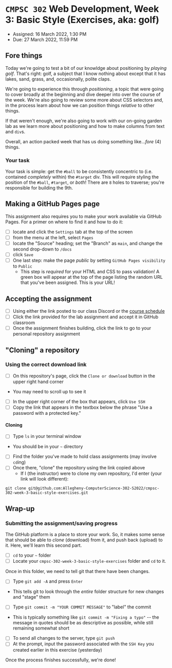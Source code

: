 # `CMPSC 302` Web Development, Week 3: Basic Style (Exercises, aka: golf)

* Assigned: 16 March 2022, 1:30 PM
* Due: 27 March 2022, 11:59 PM

## Fore things

Today we're going to test a bit of our knowldge about positioning by _playing golf_. That's right: golf, a subject
that I know nothing about except that it has lakes, sand, grass, and, occasionally, polite claps.

We're going to experience this through _positioning_, a topic that were going to cover broadly at the beginning
and dive deeper into over the course of the week. We're also going to review some more about CSS selectors and, in the process
learn about how we can position things _relative_ to other things.

If that weren't enough, we're also going to work with our on-going garden lab as we learn more about positioning and how to 
make columns from text and `div`s. 

Overall, an action packed week that has us doing something like..._fore_ (4) things.

### Your task

Your task is simple: get the `#ball` to be consistently concentric to (i.e. contained _completely_ within) the `#target` div.
This will require styling the position of the `#ball`, `#target`, or _both_! There are `8` holes to traverse; you're responsible
for building the 9th.

## Making a GitHub Pages page

This assignment also requires you to make your work available via GitHub Pages. For a primer on where to find it
and how to do it:

- [ ] locate and click the `Settings` tab at the top of the screen
- [ ] from the menu at the left, select `Pages`
- [ ] locate the "Source" heading; set the "Branch" as `main`, and change the second drop-down to `/docs`
- [ ] click `Save`
- [ ] One last step: make the page _public_ by setting `GitHub Pages visibility` to `Public`
  * This step is _required_ for your HTML and CSS to pass validation!
A green box will appear at the top of the page listing the random URL that you've been assigned. This is your
URL!

## Accepting the assignment

- [ ] Using either the link posted to our class Discord or the [course schedule](https://cmpsc302.chompe.rs)
- [ ] Click the link provided for the lab assignment and accept it in GitHub classroom
- [ ] Once the assignment finishes building, click the link to go to your personal repository assignment

## "Cloning" a repository

### Using the correct download link

- [ ] On this repository's page, click the `Clone or download` button in the upper right hand corner
* You may need to scroll up to see it
- [ ] In the upper right corner of the box that appears, click `Use SSH`
- [ ] Copy the link that appears in the textbox below the phrase "Use a password with a protected key."

#### Cloning

* [ ] Type `ls` in your terminal window
* You should be in your `~` directory
- [ ] Find the folder you've made to hold class assignments (may involve `cd`ing)
- [ ] Once there, "clone" the repository using the link copied above
  * If I (the instructor) were to clone my own repository, I'd enter (your link will look different):

```
git clone git@github.com:Allegheny-ComputerScience-302-S2022/cmpsc-302-week-3-basic-style-exercises.git
```

## Wrap-up

### Submitting the assignment/saving progress

The GitHub platform is a place to store your work. So, it makes some sense that should be able to _clone_ (download) from it, and push back (upload) to it. Here, we'll learn this second part.

- [ ] `cd` to your `~` folder
- [ ] Locate your `cmpsc-302-week-3-basic-style-exercises` folder and `cd` to it.

Once in this folder, we need to tell git that there have been changes.

- [ ] Type `git add -A` and press `Enter`
* This tells git to look through the _entire_ folder structure for new changes and "stage" them

- [ ] Type `git commit -m "YOUR COMMIT MESSAGE"` to "label" the commit
* This is typically something like `git commit -m "Fixing a typo"` -- the message in quotes should be as descriptive as possible, while still remaining somewhat short

- [ ] To send all changes to the server, type `git push`
- [ ] At the prompt, input the password associated with the `SSH Key` you created earlier in this exercise (yesterday)

Once the process finishes successfully, we're done!
